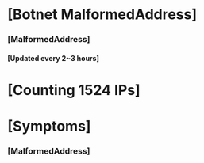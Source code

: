 # [Botnet MalformedAddress]
### [MalformedAddress]
#### [Updated every 2~3 hours]

# [Counting 1524 IPs]

# [Symptoms] 
###   [MalformedAddress]
